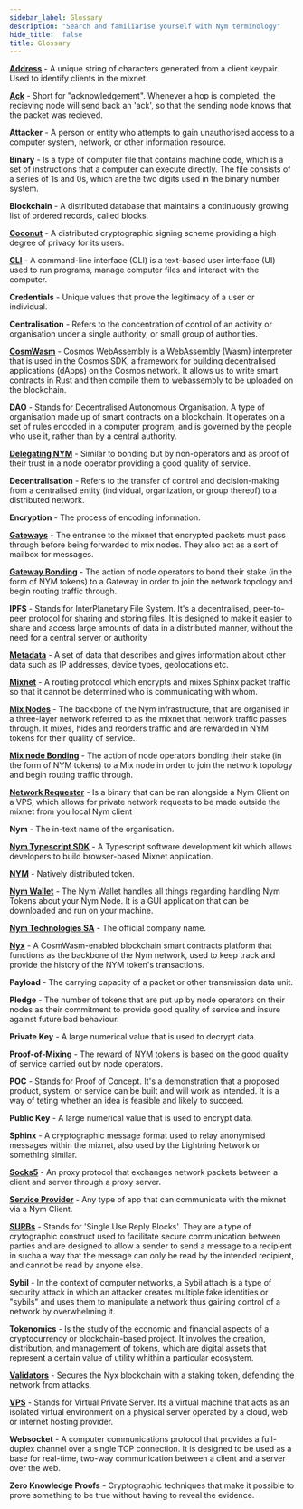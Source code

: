 ```yaml
---
sidebar_label: Glossary
description: "Search and familiarise yourself with Nym terminology"
hide_title:  false
title: Glossary
---
```



**[Address](https://nymtech.net/docs/stable/integrations/addresses-in-nym/)** - A unique string of characters generated from a client keypair. Used to identify clients in the mixnet.

**[Ack](https://nymtech.net/docs/stable/architecture/traffic-flow/#acks)** - Short for "acknowledgement". Whenever a hop is completed, the recieving node will send back an 'ack', so that the sending node knows that the packet was recieved.

**Attacker** - A person or entity who attempts to gain unauthorised access to a computer system, network, or other information resource.

**Binary** - Is a type of computer file that contains machine code, which is a set of instructions that a computer can execute directly. The file consists of a series of 1s and 0s, which are the two digits used in the binary number system.

**Blockchain** - A distributed database that maintains a continuously growing list of ordered records, called blocks.

**[Coconut](https://nymtech.net/docs/stable/coconut/)** - A distributed cryptographic signing scheme providing a high degree of privacy for its users.

**[CLI](https://nymtech.net/docs/stable/nym-cli/)** - A command-line interface (CLI) is a text-based user interface (UI) used to run programs, manage computer files and interact with the computer.

**Credentials** - Unique values that prove the legitimacy of a user or individual.

**Centralisation** - Refers to the concentration of control of an activity or organisation under a single authority, or small group of authorities.

**[CosmWasm](https://cosmwasm.com)** - Cosmos WebAssembly is a WebAssembly (Wasm) interpreter that is used in the Cosmos SDK, a framework for building decentralised applications (dApps) on the Cosmos network. It allows us to write smart contracts in Rust and then compile them to webassembly to be uploaded on the blockchain.

**DAO** - Stands for Decentralised Autonomous Organisation. A type of organisation made up of smart contracts on a blockchain. It operates on a set of rules encoded in a computer program, and is governed by the people who use it, rather than by a central authority.

**[Delegating NYM](https://medium.com/coinmonks/what-you-have-to-know-about-staking-and-delegating-458b6d2300a5)** - Similar to bonding but by non-operators and as proof of their trust in a node operator providing a good quality of service. 

**Decentralisation** - Refers to the transfer of control and decision-making from a centralised entity (individual, organization, or group thereof) to a distributed network.

**Encryption** - The process of encoding information.

**[Gateways](https://blog.nymtech.net/gateways-to-privacy-51196005bf5)** - The entrance to the mixnet that encrypted packets must pass through before being forwarded to mix nodes. They also act as a sort of mailbox for messages.

**[Gateway Bonding](https://nymtech.net/docs/stable/run-nym-nodes/nodes/gateways/#bonding-your-gateway)** - The action of node operators to bond their stake (in the form of NYM tokens) to a Gateway in order to join the network topology and begin routing traffic through.

**IPFS** - Stands for InterPlanetary File System. It's a decentralised, peer-to-peer protocol for sharing and storing files. It is designed to make it easier to share and access large amounts of data in a distributed manner, without the need for a central server or authority

**[Metadata](https://www.opendatasoft.com/en/blog/what-is-metadata-and-why-is-it-important-data)** - A set of data that describes and gives information about other data such as IP addresses, device types, geolocations etc.

**[Mixnet](https://nymtech.net/docs/stable/architecture/traffic-flow/)** - A routing protocol which encrypts and mixes Sphinx packet traffic so that it cannot be determined who is communicating with whom. 

**[Mix Nodes](https://blog.nymtech.net/nym-mixnodes-deep-dive-d2b91917f097)** - The backbone of the Nym infrastructure, that are organised in a three-layer network referred to as the mixnet that network traffic passes through. It mixes, hides and reorders traffic and are rewarded in NYM tokens for their quality of service.

**[Mix node Bonding](https://nymtech.net/docs/stable/run-nym-nodes/nodes/mixnodes/#bonding-your-mix-node)** - The action of node operators bonding their stake (in the form of NYM tokens) to a Mix node in order to join the network topology and begin routing traffic through.

**[Network Requester](https://nymtech.net/docs/stable/run-nym-nodes/nodes/requester)** - Is a binary that can be ran alongside a Nym Client on a VPS, which allows for private network requests to be made outside the mixnet from you local Nym client

**Nym** - The in-text name of the organisation.

**[Nym Typescript SDK](https://nymtech.net/docs/stable/sdk/overview)** - A Typescript software development kit which allows developers to build browser-based Mixnet application.

**[NYM](https://nymtech.net/docs/stable/nym-cli/#send-tokens-to-an-account)** - Natively distributed token. 

**[Nym Wallet](https://nymtech.net/docs/stable/wallet/)** - The Nym Wallet handles all things regarding handling Nym Tokens about your Nym Node. It is a GUI application that can be downloaded and run on your machine.

**[Nym Technologies SA](https://nymtech.net)** - The official company name.

**[Nyx](https://nymtech.net/docs/stable/integrations/payment-integration-overview/)** - A CosmWasm-enabled blockchain smart contracts platform that functions as the backbone of the Nym network, used to keep track and provide the history of the NYM token's transactions.

**Payload** - The carrying capacity of a packet or other transmission data unit.

**Pledge** - The number of tokens that are put up by node operators on their nodes as their commitment to provide good quality of service and insure against future bad behaviour.

**Private Key** - A large numerical value that is used to decrypt data.

**Proof-of-Mixing** - The reward of NYM tokens is based on the good quality of service carried out by node operators.

**POC** - Stands for Proof of Concept. It's a demonstration that a proposed product, system, or service can be built and will work as intended. It is a way of teting whether an idea is feasible and likely to succeed.

**Public Key** - A large numerical value that is used to encrypt data.

**Sphinx** - A cryptographic message format used to relay anonymised messages within the mixnet, also used by the Lightning Network or something similar.

**[Socks5](https://en.wikipedia.org/wiki/SOCKS)** - An proxy protocol that exchanges network packets between a client and server through a proxy server.

**[Service Provider](https://nymtech.net/docs/stable/tutorials/nym-simple-websocket-tutorial/)** - Any type of app that can communicate with the mixnet via a Nym Client.

**[SURBs](https://nymtech.net/docs/stable/architecture/traffic-flow)** - Stands for 'Single Use Reply Blocks'. They are a type of crytographic construct used to facilitate secure communication between parties and are designed to allow a sender to send a message to a recipient in sucha a way that the message can only be read by the intended recipient, and cannot be read by anyone else.

**Sybil** - In the context of computer networks, a Sybil attach is a type of security attack in which an attacker creates multiple fake identities or "sybils" and uses them to manipulate a network thus gaining control of a network by overwhelming it.

**Tokenomics** - Is the study of the economic and financial aspects of a cryptocurrency or blockchain-based project. It involves the creation, distribution, and management of tokens, which are digital assets that represent a certain value of utility whithin a particular ecosystem.

**[Validators](https://nymtech.net/docs/stable/run-nym-nodes/nodes/validators/)** - Secures the Nyx blockchain with a staking token, defending the network from attacks.

**[VPS](https://en.wikipedia.org/wiki/Virtual_private_server)** - Stands for Virtual Private Server. Its a virtual machine that acts as an isolated virtual environment on a physical server operated by a cloud, web or internet hosting provider.

**Websocket** - A computer communications protocol that provides a full-duplex channel over a single TCP connection. It is designed to be used as a base for real-time, two-way communication between a client and a server over the web.

**Zero Knowledge Proofs** - Cryptographic techniques that make it possible to prove something to be true without having to reveal the evidence. 